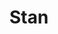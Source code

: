 ---
codehost: https://github.com/stan-dev
logohandle: mc-stan
sort: stan
title: Stan
twitter: https://x.com/mcmc_stan
website: https://mc-stan.org/
youtube: https://youtube.com/channel/UCwgN5srGpBH4M-Zc2cAluOA
---